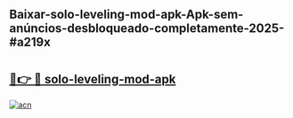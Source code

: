 ## Baixar-solo-leveling-mod-apk-Apk-sem-anúncios-desbloqueado-completamente-2025-#a219x

# <h2><a href="https://ainizakaria.my?title=solo-leveling-mod-apk&ref=22M">🔗👉 🔴 solo-leveling-mod-apk</a></h2>

[![acn](https://github.com/user-attachments/assets/0f9c940e-d8b0-45ae-aac7-cd30a18b3e1c)](https://ainizakaria.my?title=solo-leveling-mod-apk&ref=22M)

